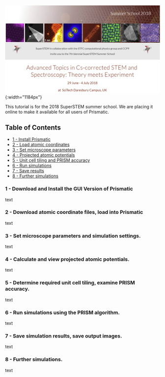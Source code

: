 

![Prismatic screenshot 01](img/SuperSTEMtopbar.png){:width="1184px"}

This tutorial is for the 2018 SuperSTEM summer school. We are placing it online to make it available for all users of Prismatic.

## Table of Contents  
- [1 - Install Prismatic](#step1)
- [2 - Load atomic coordinates](#step2)
- [3 - Set microscope parameters](#step3)
- [4 - Projected atomic potentials](#step4)
- [5 - Unit cell tiling and PRISM accuracy](#step5)
- [6 - Run simulations](#step6)
- [7 - Save results](#step7)
- [8 - Further simulations](#step8)





<a name="step1install"></a>
### 1 - Download and Install the GUI Version of Prismatic
text

<a name="step2coords"></a>
### 2 - Download atomic coordinate files, load into Prismatic
text

<a name="step3"></a>
### 3 - Set microscope parameters and simulation settings.
text

<a name="step4"></a>
### 4 - Calculate and view projected atomic potentials.
text

<a name="step5"></a>
### 5 - Determine required unit cell tiling, examine PRISM accuracy.
text

<a name="step6"></a>
### 6 - Run simulations using the PRISM algorithm.
text

<a name="step7"></a>
### 7 - Save simulation results, save output images.
text

<a name="step8"></a>
### 8 - Further simulations.
text








